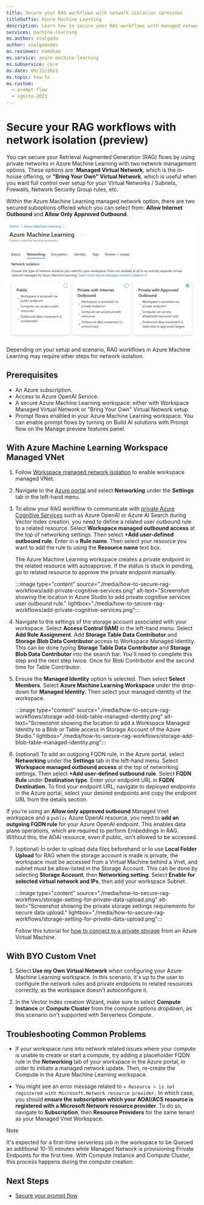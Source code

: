 ```yaml
---
title: Secure your RAG workflows with network isolation (preview)
titleSuffix: Azure Machine Learning
description: Learn how to secure your RAG workflows with managed network and custom virtual network scenarios.
services: machine-learning
ms.author: ssalgado
author: ssalgadodev
ms.reviewer: namohan
ms.service: azure-machine-learning
ms.subservice: core
ms.date: 09/12/2023
ms.topic: how-to
ms.custom:
  - prompt-flow
  - ignite-2023
---
```


# Secure your RAG workflows with network isolation (preview)

You can secure your Retrieval Augmented Generation (RAG) flows by using private networks in Azure Machine Learning with two network management options. These options are: **Managed Virtual Network**, which is the in-house offering, or **"Bring Your Own" Virtual Network**, which is useful when you want full control over setup for your Virtual Networks / Subnets, Firewalls, Network Security Group rules, etc. 

Within the Azure Machine Learning managed network option, there are two secured suboptions offered which you can select from: **Allow Internet Outbound** and **Allow Only Approved Outbound**. 

![Screenshot of Managed Vnet Options in Azure Machine Learning.](./media/how-to-secure-rag-workflows/private-managed-vnet-options.png)


Depending on your setup and scenario, RAG workflows in Azure Machine Learning may require other steps for network isolation.

## Prerequisites
* An Azure subscription.
* Access to Azure OpenAI Service.
* A secure Azure Machine Learning workspace: either with Workspace Managed Virtual Network or "Bring Your Own" Virtual Network setup.
* Prompt flows enabled in your Azure Machine Learning workspace. You can enable prompt flows by turning on Build AI solutions with Prompt flow on the Manage preview features panel.

## With Azure Machine Learning Workspace Managed VNet

1. Follow [Workspace managed network isolation](./how-to-managed-network.md) to enable workspace managed VNet.

2. Navigate to the [Azure portal](https://ms.portal.azure.com) and select **Networking** under the **Settings** tab in the left-hand menu.

3. To allow your RAG workflow to communicate with [<u>private</u> Azure Cognitive Services](/azure/ai-services/cognitive-services-virtual-networks) such as Azure OpenAI or Azure AI Search during Vector Index creation, you need to define a related user outbound rule to a related resource. Select **Workspace managed outbound access** at the top of networking settings. Then select **+Add user-defined outbound rule**. Enter in a **Rule name**. Then select your resource you want to add the rule to using the **Resource name** text box.

   The Azure Machine Learning workspace creates a private endpoint in the related resource with autoapprove. If the status is stuck in pending, go to related resource to approve the private endpoint manually.

   :::image type="content" source="./media/how-to-secure-rag-workflows/add-private-cognitive-services.png" alt-text="Screenshot showing the location in Azure Studio to add private cognitive services user outbound rule." lightbox="./media/how-to-secure-rag-workflows/add-private-cognitive-services.png":::

4. Navigate to the settings of the storage account associated with your workspace. Select **Access Control (IAM)** in the left-hand menu. Select **Add Role Assignment**. Add **Storage Table Data Contributor** and **Storage Blob Data Contributor** access to Workspace Managed Identity. This can be done typing **Storage Table Data Contributor** and **Storage Blob Data Contributor** into the search bar. You'll need to complete this step and the next step twice. Once for Blob Contributor and the second time for Table Contributor. 

5. Ensure the **Managed Identity** option is selected. Then select **Select Members**. Select **Azure Machine Learning Workspace** under the drop-down for **Managed Identity**. Then select your managed identity of the workspace. 

   :::image type="content" source="./media/how-to-secure-rag-workflows/storage-add-blob-table-managed-identity.png" alt-text="Screenshot showing the location to add a Workspace Managed Identity to a Blob or Table access in Storage Account of the Azure Studio." lightbox="./media/how-to-secure-rag-workflows/storage-add-blob-table-managed-identity.png":::

7. (optional) To add an outgoing FQDN rule, in the Azure portal, select **Networking** under the **Settings** tab in the left-hand menu. Select **Workspace managed outbound access** at the top of networking settings. Then select **+Add user-defined outbound rule**. Select **FQDN Rule** under **Destination type**. Enter your endpoint URL in **FQDN Destination**. To find your endpoint URL, navigate to deployed endpoints in the Azure portal, select your desired endpoints and copy the endpoint URL from the details section.

If you're using an **Allow only approved outbound** Managed Vnet workspace and a `public` Azure OpenAI resource, you need to **add an outgoing FQDN rule** for your Azure OpenAI endpoint. This enables data plane operations, which are required to perform Embeddings in RAG. Without this, the AOAI resource, even if public, isn't allowed to be accessed.

7. (optional) In order to upload data files beforehand or to use **Local Folder Upload** for RAG when the storage account is made is private, the workspace must be accessed from a Virtual Machine behind a Vnet, and subnet must be allow-listed in the Storage Account. This can be done by selecting **Storage Account**, then **Networking setting**. Select **Enable for selected virtual network and IPs**, then add your workspace Subnet.

   :::image type="content" source="./media/how-to-secure-rag-workflows/storage-setting-for-private-data-upload.png" alt-text="Screenshot showing the private storage settings requirements for secure data upload." lightbox="./media/how-to-secure-rag-workflows/storage-setting-for-private-data-upload.png":::

    Follow this tutorial for [how to connect to a private storage](../private-link/tutorial-private-endpoint-storage-portal.md) from an Azure Virtual Machine.

## With BYO Custom Vnet

1. Select **Use my Own Virtual Network** when configuring your Azure Machine Learning workspace. In this scenario, it's up to the user to configure the network rules and private endpoints to related resources correctly, as the workspace doesn't autoconfigure it.

2. In the Vector Index creation Wizard, make sure to select **Compute Instance** or **Compute Cluster** from the compute options dropdown, as this scenario isn't supported with Serverless Compute.

## Troubleshooting Common Problems

- If your workspace runs into network related issues where your compute is unable to create or start a compute, try adding a placeholder FQDN rule in the **Networking** tab of your workspace in the Azure portal, in order to initiate a managed network update. Then, re-create the Compute in the Azure Machine Learning workspace.

- You might see an error message related to `< Resource > is not registered with Microsoft.Network resource provider.` In which case, you should **ensure the subscription which your AOAI/ACS resource is registered with a Microsoft Network resource provider**. To do so, navigate to **Subscription**, then **Resource Providers** for the same tenant as your Managed Vnet Workspace.

> [!NOTE]
> It's expected for a first-time serverless job in the workspace to be Queued an additional 10-15 minutes while Managed Network is provisioning Private Endpoints for the first time. With Compute Instance and Compute Cluster, this process happens during the compute creation.

## Next Steps

- [Secure your prompt flow](./prompt-flow/how-to-secure-prompt-flow.md)
